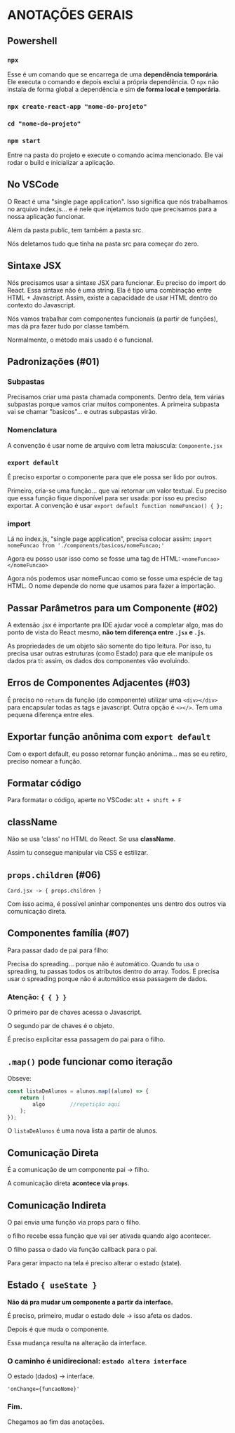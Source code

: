 # ANOTAÇÕES GERAIS

## Powershell 

### `npx`
Esse é um comando que se encarrega de uma **dependência temporária**. Ele executa o comando e depois exclui a própria dependência. O `npx` não instala de forma global a dependência e sim **de forma local e temporária**.

### `npx create-react-app "nome-do-projeto"`
### `cd "nome-do-projeto" `
### `npm start`

Entre na pasta do projeto e execute o comando acima mencionado. Ele vai rodar o build e inicializar a aplicação. 

## No VSCode
O React é uma "single page application". Isso significa que nós trabalhamos no arquivo index.js... e é nele que injetamos tudo que precisamos para a nossa aplicação funcionar. 

Além da pasta public, tem também a pasta src. 

Nós deletamos tudo que tinha na pasta src para começar do zero. 

## Sintaxe JSX
Nós precisamos usar a sintaxe JSX para funcionar. Eu preciso do import do React. Essa sintaxe não é uma string. Ela é tipo uma combinação entre HTML + Javascript. Assim, existe a capacidade de usar HTML dentro do contexto do Javascript. 

Nós vamos trabalhar com componentes funcionais (a partir de funções), mas dá pra fazer tudo por classe também. 

Normalmente, o método mais usado é o funcional.

## Padronizações (#01)
### Subpastas
Precisamos criar uma pasta chamada components. Dentro dela, tem várias subpastas porque vamos criar muitos componentes. A primeira subpasta vai se chamar "basicos"... e outras subpastas virão. 

### Nomenclatura
A convenção é usar nome de arquivo com letra maiuscula: `Componente.jsx`

### `export default`
É preciso exportar o componente para que ele possa ser lido por outros.

Primeiro, cria-se uma função... que vai retornar um valor textual. Eu preciso que essa função fique disponível para ser usada: por isso eu preciso exportar. A convenção é usar `export default function nomeFuncao() { };`

### import 

Lá no index.js, "single page application", precisa colocar assim: `import nomeFuncao from './components/basicos/nomeFuncao;'`

Agora eu posso usar isso como se fosse uma tag de HTML: `<nomeFuncao></nomeFuncao>`

Agora nós podemos usar nomeFuncao como se fosse uma espécie de tag HTML. O nome depende do nome que usamos para fazer a importação. 

## Passar Parâmetros para um Componente (#02)
A extensão .jsx é importante pra IDE ajudar você a completar algo, mas do ponto de vista do React mesmo, **não tem diferença entre `.jsx` e `.js`**.

As propriedades de um objeto são somente do tipo leitura. Por isso, tu precisa usar outras estruturas (como Estado) para que ele manipule os dados pra ti: assim, os dados dos componentes vão evoluindo. 

## Erros de Componentes Adjacentes (#03)
É preciso no `return` da função (do componente) utilizar uma `<div></div>` para encapsular todas as tags e javascript. Outra opção é `<></>`. Tem uma pequena diferença entre eles.


## Exportar função anônima com `export default`

Com o export default, eu posso retornar função anônima... mas se eu retiro, preciso nomear a função. 

## Formatar código 
Para formatar o código, aperte no VSCode: `alt + shift + F`

## className
Não se usa 'class' no HTML do React. Se usa **className**.

Assim tu consegue manipular via CSS e estilizar.

## `props.children` (#06)

`Card.jsx -> { props.children }` 

Com isso acima, é possível aninhar componentes uns dentro dos outros via comunicação direta.

## Componentes família (#07)

Para passar dado de pai para filho: 

Precisa do spreading... porque não é automático. Quando tu usa o spreading, tu passas todos os atributos dentro do array. Todos. E precisa usar o spreading porque não é automático essa passagem de dados. 

### Atenção: `{ { } }`

O primeiro par de chaves acessa o Javascript.

O segundo par de chaves é o objeto. 

É preciso explicitar essa passagem do pai para o filho. 

## `.map()` pode funcionar como iteração

Obseve:

```javascript
const listaDeAlunos = alunos.map((aluno) => {
	return (
		algo		//repetição aqui
	);
});
```

O `listaDeAlunos` é uma nova lista a partir de alunos.

## Comunicação Direta
É a comunicação de um componente pai -> filho.

 A comunicação direta **acontece via `props`**.

## Comunicação Indireta
O pai envia uma função via props para o filho. 


o filho recebe essa função que vai ser ativada quando algo acontecer.


O filho passa o dado via função callback para o pai.

Para gerar impacto na tela é preciso alterar o estado (state).

## Estado `{ useState }`
**Não dá pra mudar um componente a partir da interface.**

É preciso, primeiro, mudar o estado dele -> isso afeta os dados. 

Depois é que muda o componente. 

Essa mudança resulta na alteração da interface. 

### O caminho é unidirecional: `estado altera interface`

O estado (dados) -> interface. 

`'onChange={funcaoNome}'`

### Fim.

Chegamos ao fim das anotações.
